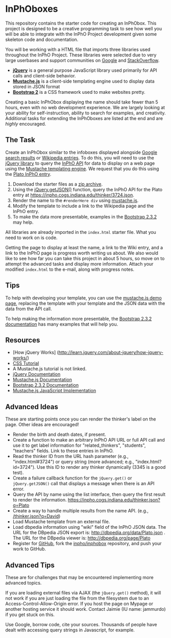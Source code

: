 InPhOboxes
==============

This repository contains the starter code for creating an InPhObox. This project
is designed to be a creative programming task to see how well you will be able
to integrate with the InPhO Project development given some skeleton code and
documentation. 

You will be working with a HTML file that imports three libraries used
throughout the InPhO Project. These libraries were selected due to very
large userbases and support communities on [Google](http://google.com) and
[StackOverflow](http://stackoverflow.com).
*   **[jQuery](http://jquery.com)** is a
general purpose JavaScript library used primarily for API calls and client-side
behavior. 
*   **[Mustache.js](http://mustache.github.io/)** is a client-side templating engine used to display data
stored in JSON format
*   **[Bootstrap 2](http://getbootstrap.com/2.3.2/)** is a CSS framework used to make websites
pretty. 


Creating a basic InPhObox displaying the name should take fewer than 5 hours,
even with no web development experience. We are largely looking at your ability
for self-instruction, ability to search for examples, and creativity. Additional
tasks for extending the InPhOboxes are listed at the end and are *highly*
encouraged.

The Task
-----------
Create an InPhObox similar to the infoboxes displayed alongside [Google search
results](https://www.google.com/search?q=plato) or [Wikipedia
entries](http://en.wikipedia.org/wiki/Plato). To do this, you will need to use
the [jQuery library](http://jquery.com/) to query the [InPhO
API](https://inpho.cogs.indiana.edu/docs/) for data to display on a web page
using the [Mustache templating engine](http://mustache.github.io/).  We request
that you do this using the [Plato InPhO
entry](https://inpho.cogs.indiana.edu/thinker/3724).

1.  Download the starter files as a [zip archive](https://github.com/inpho/inphobox/archive/master.zip).
2.  Using the [jQuery.getJSON()](http://api.jquery.com/jQuery.getJSON/)
function, query the InPhO API for the Plato entry at 
https://inpho.cogs.indiana.edu/thinker/3724.json.
3.  Render the name to the `#renderHere div` using 
[mustache.js](http://mustache.github.io/mustache.5.html).
4.  Modify the template to include a link to the Wikipedia page and the InPhO entry.
5.  To make the data more presentable, examples in the [Bootstrap 2.3.2](http://getbootstrap.com/2.3.2/index.html) may help.

All libraries are already imported in the `index.html` starter file. What you
need to work on is code.

Getting the page to display at least the name, a link to the Wiki entry, and a
link to the InPhO page is progress worth writing us about. We also would like to
see how far you can take this project in about 5 hours, so move on to attempt
the advanced tasks and display more information. Attach your modified
`index.html` to the e-mail, along with progress notes.

Tips
------
To help with developing your template, you can use the [mustache.js demo
page](http://mustache.github.io/#demo), replacing the template with your
template and the JSON data with the data from the API call.

To help making the information more presentable, the
[Bootstrap 2.3.2 documentation](http://getbootstrap.com/2.3.2/)
has many examples that will help you.

Resources
-----------
*   [How jQuery Works] (http://learn.jquery.com/about-jquery/how-jquery-works/)
*   [CSS Tutorial](http://learn.shayhowe.com/html-css/)
*   A Mustache.js tutorial is not linked.
*   [jQuery Documentation](http://api.jquery.com/)
*   [Mustache.js Documentation](http://mustache.github.io/mustache.5.html)
*   [Bootstrap 2.3.2 Documentation](http://getbootstrap.com/2.3.2/)
*   [Mustache.js JavaScript Implementation](https://github.com/janl/mustache.js)

Advanced Ideas
----------------
These are starting points once you can render the thinker's label on the page.
Other ideas are encouraged!

*   Render the birth and death dates, if present.
*   Create a function to make an arbitrary InPhO API URL or full API call 
    and use it to get label information for "related_thinkers", "students", 
    "teachers" fields. Link to these entries in InPhO.
*   Read the thinker ID from the URL hash parameter (e.g., "index.html#3724")
    or query string (more advanced; e.g., "index.html?id=3724"). Use this ID to
    render any thinker dynamically (3345 is a good test).
*   Create a failure callback function for the `jQuery.get()` or
    `jQuery.getJSON()` call that displays a message when there is an API error.
*   Query the API by name using the list interface, then query the first result
    to render the information. https://inpho.cogs.indiana.edu/thinker.json?q=Plato
*   Create a way to handle multiple results from the name API. (e.g., [/thinker.json?q=David](https://inpho.cogs.indiana.edu/thinker.json?q=David))
*   Load Mustache template from an external file.
*   Load dbpedia information using "wiki" field of the InPhO JSON data. 
    The URL for the DBpedia JSON export is: http://dbpedia.org/data/Plato.json . 
    The URL for the DBpedia viewer is: http://dbpedia.org/page/Plato
*   Register for [GitHub](http://github.com), fork the
    [inpho/inphobox](http://github.com/inpho/inphobox) repository, and push your
    work to GitHub.

Advanced Tips
---------------
These are for challenges that may be encountered implementing more advanced
topics.

If you are loading external files via AJAX (the `jQuery.get()` 
method), it will not work if you are just loading the file from the filesystem
due to an Access-Control-Allow-Origin error. If you host the page on Mypage
or another hosting service it should work. Contact Jaimie (IU name: jammurdo) 
if you get stuck on this.

Use Google, borrow code, cite your sources. Thousands of people have dealt with
accessing query strings in Javascript, for example.
